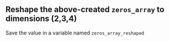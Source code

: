 ## Reshape the above-created `zeros_array` to dimensions (2,3,4)

Save the value in a variable named `zeros_array_reshaped`
